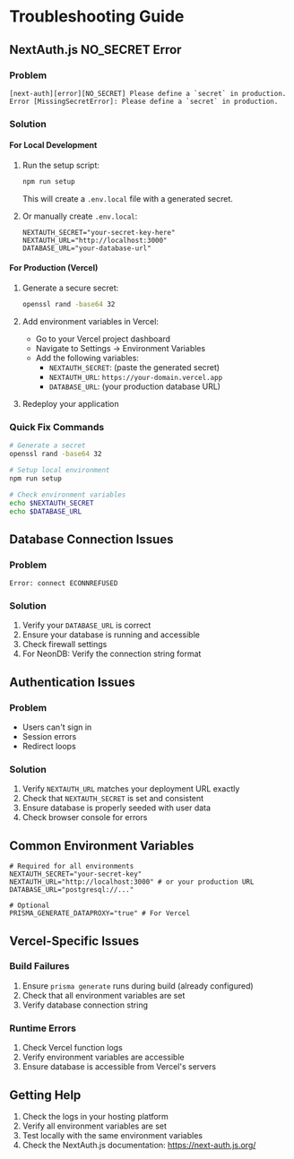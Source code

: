 # Troubleshooting Guide

## NextAuth.js NO_SECRET Error

### Problem
```
[next-auth][error][NO_SECRET] Please define a `secret` in production.
Error [MissingSecretError]: Please define a `secret` in production.
```

### Solution

#### For Local Development
1. Run the setup script:
   ```bash
   npm run setup
   ```
   This will create a `.env.local` file with a generated secret.

2. Or manually create `.env.local`:
   ```env
   NEXTAUTH_SECRET="your-secret-key-here"
   NEXTAUTH_URL="http://localhost:3000"
   DATABASE_URL="your-database-url"
   ```

#### For Production (Vercel)
1. Generate a secure secret:
   ```bash
   openssl rand -base64 32
   ```

2. Add environment variables in Vercel:
   - Go to your Vercel project dashboard
   - Navigate to Settings → Environment Variables
   - Add the following variables:
     - `NEXTAUTH_SECRET`: (paste the generated secret)
     - `NEXTAUTH_URL`: `https://your-domain.vercel.app`
     - `DATABASE_URL`: (your production database URL)

3. Redeploy your application

### Quick Fix Commands

```bash
# Generate a secret
openssl rand -base64 32

# Setup local environment
npm run setup

# Check environment variables
echo $NEXTAUTH_SECRET
echo $DATABASE_URL
```

## Database Connection Issues

### Problem
```
Error: connect ECONNREFUSED
```

### Solution
1. Verify your `DATABASE_URL` is correct
2. Ensure your database is running and accessible
3. Check firewall settings
4. For NeonDB: Verify the connection string format

## Authentication Issues

### Problem
- Users can't sign in
- Session errors
- Redirect loops

### Solution
1. Verify `NEXTAUTH_URL` matches your deployment URL exactly
2. Check that `NEXTAUTH_SECRET` is set and consistent
3. Ensure database is properly seeded with user data
4. Check browser console for errors

## Common Environment Variables

```env
# Required for all environments
NEXTAUTH_SECRET="your-secret-key"
NEXTAUTH_URL="http://localhost:3000" # or your production URL
DATABASE_URL="postgresql://..."

# Optional
PRISMA_GENERATE_DATAPROXY="true" # For Vercel
```

## Vercel-Specific Issues

### Build Failures
1. Ensure `prisma generate` runs during build (already configured)
2. Check that all environment variables are set
3. Verify database connection string

### Runtime Errors
1. Check Vercel function logs
2. Verify environment variables are accessible
3. Ensure database is accessible from Vercel's servers

## Getting Help

1. Check the logs in your hosting platform
2. Verify all environment variables are set
3. Test locally with the same environment variables
4. Check the NextAuth.js documentation: https://next-auth.js.org/ 